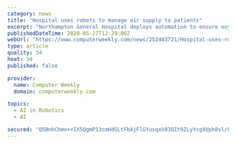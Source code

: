 ```yaml
---
category: news
title: "Hospital uses robots to manage air supply to patients"
excerpt: "Northampton General Hospital deploys automation to ensure oxygen is always available as demand increases amid Covid-19 crisis."
publishedDateTime: 2020-05-27T12:29:00Z
webUrl: "https://www.computerweekly.com/news/252483721/Hospital-uses-robots-to-manage-air-supply-to-patients"
type: article
quality: 34
heat: 34
published: false

provider:
  name: Computer Weekly
  domain: computerweekly.com

topics:
  - AI in Robotics
  - AI

secured: "Q5BnhChmo++IX5QgmP13cmHdGLtFbAjFlGYusqxV03OIt9ZLyYcgXUph8vl/FizU91kmPPSdrtC/IzdX/xp4QWdROn3ocnnszyW6gkSHXSQ/g15VGy2RBgchAKu928mpHfmbk5nmGdqQoaCO781floO0APC2coTC7i+NF/SQMy69snZfl75QbTlIxAFH/n05FOnURiIskztVKRy2jpS6AND2coRlQ06Tej8cJgK3ezWpaYJQUBA9XqTHpqi6hqQiOz53WehrwGXNIFSq/jh26arV8aSmpCoXZqHe1GotnAZ5uwC02Gigu3TKnZ7qaG+4YWVRaPTrlJz8jdKVhyleWBYB2arEPgDhklUR5Xc5A/VvOnqLuwS1Hm2rof4BDz/HkOEFmRHqi+xBnhAk7McSiYfCvYZ3ztW2spEH2oKLwkEzm0PFOOy2gt0FaE/88OXTbklmGN8ZQ05VaOi6raxfwfzWMqPnp3yJVTjjf0HKN3c=;8vUb9jGBNRJjbZu2Op855w=="
---
```


